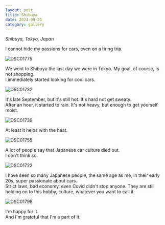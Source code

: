 ```yaml
---
layout: post
title: Shibuya
date: 2024-09-21
category: gallery
---
```

*Shibuya, Tokyo, Japan*

I cannot hide my passions for cars, even on a tiring trip.

![DSC01775](/assets/img/2024-09-01-shibuya/DSC01775.webp)

We went to Shibuya the last day we were in Tokyo. My goal, of course, is not shopping.  
I immediately started looking for cool cars.

![DSC01732](/assets/img/2024-09-01-shibuya/DSC01732.webp)

It's late September, but it's still hot. It's hard not get sweaty.  
After an hour, it started to rain. It's not heavy, but enough to get yourself moist.

![DSC01739](/assets/img/2024-09-01-shibuya/DSC01739.webp)

At least it helps with the heat.

![DSC01755](/assets/img/2024-09-01-shibuya/DSC01755.webp)

A lot of people say that Japanese car culture died out.  
I don't think so.

![DSC01722](/assets/img/2024-09-01-shibuya/DSC01722.webp)

I have seen so many Japanese people, the same age as me, in their early 20s, super passionate about cars.  
Strict laws, bad economy, even Covid didn't stop anyone. They are still holding on to this hobby, culture, whatever you want to call it. 

![DSC01798](/assets/img/2024-09-01-shibuya/DSC01798.webp)

I'm happy for it.  
And I'm grateful that I'm a part of it.
